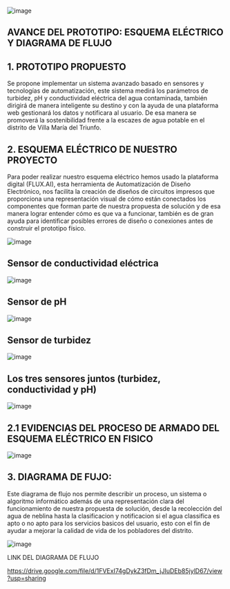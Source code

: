 ![image](https://github.com/Alexander-Manosalva-Peralta/Proyecto-De-Fundamentos/assets/156023044/de68d221-98ec-423f-94e7-8b1b45666e0d)


## AVANCE DEL PROTOTIPO: ESQUEMA ELÉCTRICO Y DIAGRAMA DE FLUJO

## 1. PROTOTIPO PROPUESTO
Se propone implementar un sistema avanzado basado en sensores y tecnologías de automatización, este sistema medirá los parámetros de turbidez, pH y conductividad eléctrica del agua contaminada, también dirigirá de manera inteligente su destino y con la ayuda de una plataforma web gestionará los datos y notificara al usuario. De esa manera se promoverá la sostenibilidad frente a la escazes de agua potable en el distrito de Villa María del Triunfo.

## 2. ESQUEMA ELÉCTRICO DE NUESTRO PROYECTO

Para poder realizar nuestro esquema eléctrico hemos usado la plataforma digital (FLUX.AI), esta herramienta  de Automatización de Diseño Electrónico, nos facilita la creación de diseños de circuitos impresos que proporciona una representación visual de cómo están conectados los componentes que forman parte de nuestra propuesta de solución y de esa manera lograr entender cómo es que va a funcionar, también es de gran ayuda para identificar posibles errores de diseño o conexiones antes de construir el prototipo físico. 


![image](https://github.com/Alexander-Manosalva-Peralta/Proyecto-De-Fundamentos/assets/156023044/d3a64898-fb16-4272-ad75-9fe5e0e3a53f)


## Sensor de conductividad eléctrica

![image](https://github.com/Alexander-Manosalva-Peralta/Proyecto-De-Fundamentos/assets/156023044/6a269d47-4e08-4166-bc54-f773b39d584c)

## Sensor de pH

![image](https://github.com/Alexander-Manosalva-Peralta/Proyecto-De-Fundamentos/assets/156023044/2f30232e-3d0e-442d-a83a-41b8a9d55fca)

## Sensor de turbidez

![image](https://github.com/Alexander-Manosalva-Peralta/Proyecto-De-Fundamentos/assets/156023044/2d8a4131-2d68-4a9e-bba1-530b4801ec4c)

## Los tres sensores juntos (turbidez, conductividad y pH)

![image](https://github.com/Alexander-Manosalva-Peralta/Proyecto-De-Fundamentos/assets/156023044/718ba81b-10a3-469c-ade0-c93cdf50ba23)



## 2.1 EVIDENCIAS DEL PROCESO DE ARMADO DEL ESQUEMA ELÉCTRICO EN FISICO

![image](https://github.com/Alexander-Manosalva-Peralta/Proyecto-De-Fundamentos/assets/156023044/68047932-1b56-49ad-9ce3-f1dca32aa247)



## 3. DIAGRAMA DE FUJO:
Este diagrama de flujo nos permite describir un proceso, un sistema o algoritmo informático además de una representación clara del funcionamiento de nuestra propuesta de solución, desde la recolección del agua de neblina hasta la clasificacion y notificacion si el agua classifica es apto o no apto para los servicios basicos del usuario, esto con el fin de ayudar a mejorar la calidad de vida de los pobladores del distrito.

![image](https://github.com/Alexander-Manosalva-Peralta/Proyecto-De-Fundamentos/assets/156023044/554ab240-7871-4117-9258-7ccc98334697)

LINK DEL DIAGRAMA DE FLUJO

https://drive.google.com/file/d/1FVExI74gDykZ3fDm_jJIuDEb85jylD67/view?usp=sharing



